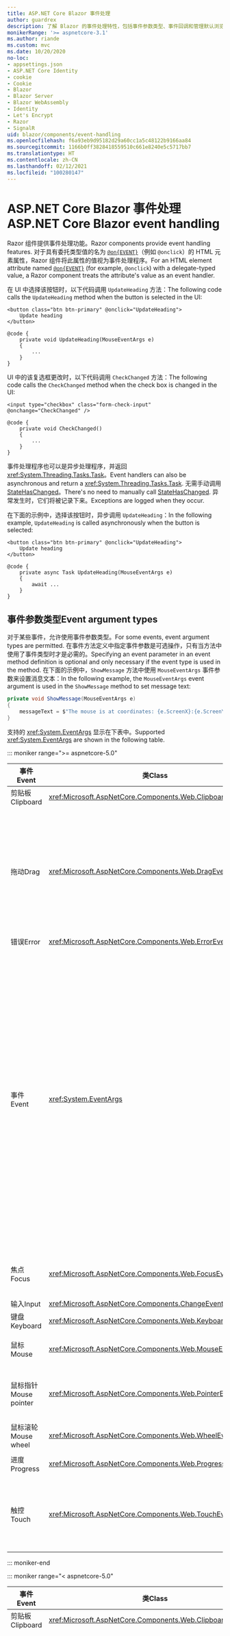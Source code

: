 ```yaml
---
title: ASP.NET Core Blazor 事件处理
author: guardrex
description: 了解 Blazor 的事件处理特性，包括事件参数类型、事件回调和管理默认浏览器事件。
monikerRange: '>= aspnetcore-3.1'
ms.author: riande
ms.custom: mvc
ms.date: 10/20/2020
no-loc:
- appsettings.json
- ASP.NET Core Identity
- cookie
- Cookie
- Blazor
- Blazor Server
- Blazor WebAssembly
- Identity
- Let's Encrypt
- Razor
- SignalR
uid: blazor/components/event-handling
ms.openlocfilehash: f6a93eb9d95182d29a60cc1a5c48122b9166aa84
ms.sourcegitcommit: 1166b0ff3828418559510c661e8240e5c5717bb7
ms.translationtype: HT
ms.contentlocale: zh-CN
ms.lasthandoff: 02/12/2021
ms.locfileid: "100280147"
---
```

# <a name="aspnet-core-blazor-event-handling"></a><span data-ttu-id="37ada-103">ASP.NET Core Blazor 事件处理</span><span class="sxs-lookup"><span data-stu-id="37ada-103">ASP.NET Core Blazor event handling</span></span>

<span data-ttu-id="37ada-104">Razor 组件提供事件处理功能。</span><span class="sxs-lookup"><span data-stu-id="37ada-104">Razor components provide event handling features.</span></span> <span data-ttu-id="37ada-105">对于具有委托类型值的名为 [`@on{EVENT}`](xref:mvc/views/razor#onevent)（例如 `@onclick`）的 HTML 元素属性，Razor 组件将此属性的值视为事件处理程序。</span><span class="sxs-lookup"><span data-stu-id="37ada-105">For an HTML element attribute named [`@on{EVENT}`](xref:mvc/views/razor#onevent) (for example, `@onclick`) with a delegate-typed value, a Razor component treats the attribute's value as an event handler.</span></span>

<span data-ttu-id="37ada-106">在 UI 中选择该按钮时，以下代码调用 `UpdateHeading` 方法：</span><span class="sxs-lookup"><span data-stu-id="37ada-106">The following code calls the `UpdateHeading` method when the button is selected in the UI:</span></span>

```razor
<button class="btn btn-primary" @onclick="UpdateHeading">
    Update heading
</button>

@code {
    private void UpdateHeading(MouseEventArgs e)
    {
        ...
    }
}
```

<span data-ttu-id="37ada-107">UI 中的该复选框更改时，以下代码调用 `CheckChanged` 方法：</span><span class="sxs-lookup"><span data-stu-id="37ada-107">The following code calls the `CheckChanged` method when the check box is changed in the UI:</span></span>

```razor
<input type="checkbox" class="form-check-input" @onchange="CheckChanged" />

@code {
    private void CheckChanged()
    {
        ...
    }
}
```

<span data-ttu-id="37ada-108">事件处理程序也可以是异步处理程序，并返回 <xref:System.Threading.Tasks.Task>。</span><span class="sxs-lookup"><span data-stu-id="37ada-108">Event handlers can also be asynchronous and return a <xref:System.Threading.Tasks.Task>.</span></span> <span data-ttu-id="37ada-109">无需手动调用 [StateHasChanged](xref:blazor/components/lifecycle#state-changes)。</span><span class="sxs-lookup"><span data-stu-id="37ada-109">There's no need to manually call [StateHasChanged](xref:blazor/components/lifecycle#state-changes).</span></span> <span data-ttu-id="37ada-110">异常发生时，它们将被记录下来。</span><span class="sxs-lookup"><span data-stu-id="37ada-110">Exceptions are logged when they occur.</span></span>

<span data-ttu-id="37ada-111">在下面的示例中，选择该按钮时，异步调用 `UpdateHeading`：</span><span class="sxs-lookup"><span data-stu-id="37ada-111">In the following example, `UpdateHeading` is called asynchronously when the button is selected:</span></span>

```razor
<button class="btn btn-primary" @onclick="UpdateHeading">
    Update heading
</button>

@code {
    private async Task UpdateHeading(MouseEventArgs e)
    {
        await ...
    }
}
```

## <a name="event-argument-types"></a><span data-ttu-id="37ada-112">事件参数类型</span><span class="sxs-lookup"><span data-stu-id="37ada-112">Event argument types</span></span>

<span data-ttu-id="37ada-113">对于某些事件，允许使用事件参数类型。</span><span class="sxs-lookup"><span data-stu-id="37ada-113">For some events, event argument types are permitted.</span></span> <span data-ttu-id="37ada-114">在事件方法定义中指定事件参数是可选操作，只有当方法中使用了事件类型时才是必需的。</span><span class="sxs-lookup"><span data-stu-id="37ada-114">Specifying an event parameter in an event method definition is optional and only necessary if the event type is used in the method.</span></span> <span data-ttu-id="37ada-115">在下面的示例中，`ShowMessage` 方法中使用 `MouseEventArgs` 事件参数来设置消息文本：</span><span class="sxs-lookup"><span data-stu-id="37ada-115">In the following example, the `MouseEventArgs` event argument is used in the `ShowMessage` method to set message text:</span></span>

```csharp
private void ShowMessage(MouseEventArgs e)
{
    messageText = $"The mouse is at coordinates: {e.ScreenX}:{e.ScreenY}";
}
```

<span data-ttu-id="37ada-116">支持的 <xref:System.EventArgs> 显示在下表中。</span><span class="sxs-lookup"><span data-stu-id="37ada-116">Supported <xref:System.EventArgs> are shown in the following table.</span></span>

::: moniker range=">= aspnetcore-5.0"

| <span data-ttu-id="37ada-117">事件</span><span class="sxs-lookup"><span data-stu-id="37ada-117">Event</span></span>            | <span data-ttu-id="37ada-118">类</span><span class="sxs-lookup"><span data-stu-id="37ada-118">Class</span></span>  | <span data-ttu-id="37ada-119">DOM 事件和说明</span><span class="sxs-lookup"><span data-stu-id="37ada-119">DOM events and notes</span></span> |
| ---------------- | ------ | -------------------- |
| <span data-ttu-id="37ada-120">剪贴板</span><span class="sxs-lookup"><span data-stu-id="37ada-120">Clipboard</span></span>        | <xref:Microsoft.AspNetCore.Components.Web.ClipboardEventArgs> | <span data-ttu-id="37ada-121">`oncut`, `oncopy`, `onpaste`</span><span class="sxs-lookup"><span data-stu-id="37ada-121">`oncut`, `oncopy`, `onpaste`</span></span> |
| <span data-ttu-id="37ada-122">拖动</span><span class="sxs-lookup"><span data-stu-id="37ada-122">Drag</span></span>             | <xref:Microsoft.AspNetCore.Components.Web.DragEventArgs> | <span data-ttu-id="37ada-123">`ondrag`, `ondragstart`, `ondragenter`, `ondragleave`, `ondragover`, `ondrop`, `ondragend`</span><span class="sxs-lookup"><span data-stu-id="37ada-123">`ondrag`, `ondragstart`, `ondragenter`, `ondragleave`, `ondragover`, `ondrop`, `ondragend`</span></span><br><br><span data-ttu-id="37ada-124"><xref:Microsoft.AspNetCore.Components.Web.DataTransfer> 和 <xref:Microsoft.AspNetCore.Components.Web.DataTransferItem> 保留拖动的项数据。</span><span class="sxs-lookup"><span data-stu-id="37ada-124"><xref:Microsoft.AspNetCore.Components.Web.DataTransfer> and <xref:Microsoft.AspNetCore.Components.Web.DataTransferItem> hold dragged item data.</span></span><br><br><span data-ttu-id="37ada-125">使用 [JS 互操作](xref:blazor/call-javascript-from-dotnet)与 [HTML 拖放 API](https://developer.mozilla.org/docs/Web/API/HTML_Drag_and_Drop_API)在 Blazor 应用中实现拖放。</span><span class="sxs-lookup"><span data-stu-id="37ada-125">Implement drag and drop in Blazor apps using [JS interop](xref:blazor/call-javascript-from-dotnet) with [HTML Drag and Drop API](https://developer.mozilla.org/docs/Web/API/HTML_Drag_and_Drop_API).</span></span> |
| <span data-ttu-id="37ada-126">错误</span><span class="sxs-lookup"><span data-stu-id="37ada-126">Error</span></span>            | <xref:Microsoft.AspNetCore.Components.Web.ErrorEventArgs> | `onerror` |
| <span data-ttu-id="37ada-127">事件</span><span class="sxs-lookup"><span data-stu-id="37ada-127">Event</span></span>            | <xref:System.EventArgs> | <span data-ttu-id="37ada-128">*常规*</span><span class="sxs-lookup"><span data-stu-id="37ada-128">*General*</span></span><br><span data-ttu-id="37ada-129">`onactivate`, `onbeforeactivate`, `onbeforedeactivate`, `ondeactivate`, `onfullscreenchange`, `onfullscreenerror`, `onloadeddata`, `onloadedmetadata`, `onpointerlockchange`, `onpointerlockerror`, `onreadystatechange`, `onscroll`</span><span class="sxs-lookup"><span data-stu-id="37ada-129">`onactivate`, `onbeforeactivate`, `onbeforedeactivate`, `ondeactivate`, `onfullscreenchange`, `onfullscreenerror`, `onloadeddata`, `onloadedmetadata`, `onpointerlockchange`, `onpointerlockerror`, `onreadystatechange`, `onscroll`</span></span><br><br><span data-ttu-id="37ada-130">*剪贴板*</span><span class="sxs-lookup"><span data-stu-id="37ada-130">*Clipboard*</span></span><br><span data-ttu-id="37ada-131">`onbeforecut`, `onbeforecopy`, `onbeforepaste`</span><span class="sxs-lookup"><span data-stu-id="37ada-131">`onbeforecut`, `onbeforecopy`, `onbeforepaste`</span></span><br><br><span data-ttu-id="37ada-132">*输入*</span><span class="sxs-lookup"><span data-stu-id="37ada-132">*Input*</span></span><br><span data-ttu-id="37ada-133">`oninvalid`, `onreset`, `onselect`, `onselectionchange`, `onselectstart`, `onsubmit`</span><span class="sxs-lookup"><span data-stu-id="37ada-133">`oninvalid`, `onreset`, `onselect`, `onselectionchange`, `onselectstart`, `onsubmit`</span></span><br><br><span data-ttu-id="37ada-134">*介质*</span><span class="sxs-lookup"><span data-stu-id="37ada-134">*Media*</span></span><br><span data-ttu-id="37ada-135">`oncanplay`, `oncanplaythrough`, `oncuechange`, `ondurationchange`, `onemptied`, `onended`, `onpause`, `onplay`, `onplaying`, `onratechange`, `onseeked`, `onseeking`, `onstalled`, `onstop`, `onsuspend`, `ontimeupdate`, `ontoggle`, `onvolumechange`, `onwaiting`</span><span class="sxs-lookup"><span data-stu-id="37ada-135">`oncanplay`, `oncanplaythrough`, `oncuechange`, `ondurationchange`, `onemptied`, `onended`, `onpause`, `onplay`, `onplaying`, `onratechange`, `onseeked`, `onseeking`, `onstalled`, `onstop`, `onsuspend`, `ontimeupdate`, `ontoggle`, `onvolumechange`, `onwaiting`</span></span><br><br><span data-ttu-id="37ada-136"><xref:Microsoft.AspNetCore.Components.Web.EventHandlers> 保留属性，以配置事件名称和事件参数类型之间的映射。</span><span class="sxs-lookup"><span data-stu-id="37ada-136"><xref:Microsoft.AspNetCore.Components.Web.EventHandlers> holds attributes to configure the mappings between event names and event argument types.</span></span> |
| <span data-ttu-id="37ada-137">焦点</span><span class="sxs-lookup"><span data-stu-id="37ada-137">Focus</span></span>            | <xref:Microsoft.AspNetCore.Components.Web.FocusEventArgs> | <span data-ttu-id="37ada-138">`onfocus`, `onblur`, `onfocusin`, `onfocusout`</span><span class="sxs-lookup"><span data-stu-id="37ada-138">`onfocus`, `onblur`, `onfocusin`, `onfocusout`</span></span><br><br><span data-ttu-id="37ada-139">不包含对 `relatedTarget` 的支持。</span><span class="sxs-lookup"><span data-stu-id="37ada-139">Doesn't include support for `relatedTarget`.</span></span> |
| <span data-ttu-id="37ada-140">输入</span><span class="sxs-lookup"><span data-stu-id="37ada-140">Input</span></span>            | <xref:Microsoft.AspNetCore.Components.ChangeEventArgs> | <span data-ttu-id="37ada-141">`onchange`, `oninput`</span><span class="sxs-lookup"><span data-stu-id="37ada-141">`onchange`, `oninput`</span></span> |
| <span data-ttu-id="37ada-142">键盘</span><span class="sxs-lookup"><span data-stu-id="37ada-142">Keyboard</span></span>         | <xref:Microsoft.AspNetCore.Components.Web.KeyboardEventArgs> | <span data-ttu-id="37ada-143">`onkeydown`, `onkeypress`, `onkeyup`</span><span class="sxs-lookup"><span data-stu-id="37ada-143">`onkeydown`, `onkeypress`, `onkeyup`</span></span> |
| <span data-ttu-id="37ada-144">鼠标</span><span class="sxs-lookup"><span data-stu-id="37ada-144">Mouse</span></span>            | <xref:Microsoft.AspNetCore.Components.Web.MouseEventArgs> | <span data-ttu-id="37ada-145">`onclick`, `oncontextmenu`, `ondblclick`, `onmousedown`, `onmouseup`, `onmouseover`, `onmousemove`, `onmouseout`</span><span class="sxs-lookup"><span data-stu-id="37ada-145">`onclick`, `oncontextmenu`, `ondblclick`, `onmousedown`, `onmouseup`, `onmouseover`, `onmousemove`, `onmouseout`</span></span> |
| <span data-ttu-id="37ada-146">鼠标指针</span><span class="sxs-lookup"><span data-stu-id="37ada-146">Mouse pointer</span></span>    | <xref:Microsoft.AspNetCore.Components.Web.PointerEventArgs> | <span data-ttu-id="37ada-147">`onpointerdown`, `onpointerup`, `onpointercancel`, `onpointermove`, `onpointerover`, `onpointerout`, `onpointerenter`, `onpointerleave`, `ongotpointercapture`, `onlostpointercapture`</span><span class="sxs-lookup"><span data-stu-id="37ada-147">`onpointerdown`, `onpointerup`, `onpointercancel`, `onpointermove`, `onpointerover`, `onpointerout`, `onpointerenter`, `onpointerleave`, `ongotpointercapture`, `onlostpointercapture`</span></span> |
| <span data-ttu-id="37ada-148">鼠标滚轮</span><span class="sxs-lookup"><span data-stu-id="37ada-148">Mouse wheel</span></span>      | <xref:Microsoft.AspNetCore.Components.Web.WheelEventArgs> | <span data-ttu-id="37ada-149">`onwheel`, `onmousewheel`</span><span class="sxs-lookup"><span data-stu-id="37ada-149">`onwheel`, `onmousewheel`</span></span> |
| <span data-ttu-id="37ada-150">进度</span><span class="sxs-lookup"><span data-stu-id="37ada-150">Progress</span></span>         | <xref:Microsoft.AspNetCore.Components.Web.ProgressEventArgs> | <span data-ttu-id="37ada-151">`onabort`, `onload`, `onloadend`, `onloadstart`, `onprogress`, `ontimeout`</span><span class="sxs-lookup"><span data-stu-id="37ada-151">`onabort`, `onload`, `onloadend`, `onloadstart`, `onprogress`, `ontimeout`</span></span> |
| <span data-ttu-id="37ada-152">触控</span><span class="sxs-lookup"><span data-stu-id="37ada-152">Touch</span></span>            | <xref:Microsoft.AspNetCore.Components.Web.TouchEventArgs> | <span data-ttu-id="37ada-153">`ontouchstart`, `ontouchend`, `ontouchmove`, `ontouchenter`, `ontouchleave`, `ontouchcancel`</span><span class="sxs-lookup"><span data-stu-id="37ada-153">`ontouchstart`, `ontouchend`, `ontouchmove`, `ontouchenter`, `ontouchleave`, `ontouchcancel`</span></span><br><br><span data-ttu-id="37ada-154"><xref:Microsoft.AspNetCore.Components.Web.TouchPoint> 表示触控敏感型设备上的单个接触点。</span><span class="sxs-lookup"><span data-stu-id="37ada-154"><xref:Microsoft.AspNetCore.Components.Web.TouchPoint> represents a single contact point on a touch-sensitive device.</span></span> |

::: moniker-end

::: moniker range="< aspnetcore-5.0"

| <span data-ttu-id="37ada-155">事件</span><span class="sxs-lookup"><span data-stu-id="37ada-155">Event</span></span>            | <span data-ttu-id="37ada-156">类</span><span class="sxs-lookup"><span data-stu-id="37ada-156">Class</span></span> | <span data-ttu-id="37ada-157">DOM 事件和说明</span><span class="sxs-lookup"><span data-stu-id="37ada-157">DOM events and notes</span></span> |
| ---------------- | ----- | -------------------- |
| <span data-ttu-id="37ada-158">剪贴板</span><span class="sxs-lookup"><span data-stu-id="37ada-158">Clipboard</span></span>        | <xref:Microsoft.AspNetCore.Components.Web.ClipboardEventArgs> | <span data-ttu-id="37ada-159">`oncut`, `oncopy`, `onpaste`</span><span class="sxs-lookup"><span data-stu-id="37ada-159">`oncut`, `oncopy`, `onpaste`</span></span> |
| <span data-ttu-id="37ada-160">拖动</span><span class="sxs-lookup"><span data-stu-id="37ada-160">Drag</span></span>             | <xref:Microsoft.AspNetCore.Components.Web.DragEventArgs> | <span data-ttu-id="37ada-161">`ondrag`, `ondragstart`, `ondragenter`, `ondragleave`, `ondragover`, `ondrop`, `ondragend`</span><span class="sxs-lookup"><span data-stu-id="37ada-161">`ondrag`, `ondragstart`, `ondragenter`, `ondragleave`, `ondragover`, `ondrop`, `ondragend`</span></span><br><br><span data-ttu-id="37ada-162"><xref:Microsoft.AspNetCore.Components.Web.DataTransfer> 和 <xref:Microsoft.AspNetCore.Components.Web.DataTransferItem> 保留拖动的项数据。</span><span class="sxs-lookup"><span data-stu-id="37ada-162"><xref:Microsoft.AspNetCore.Components.Web.DataTransfer> and <xref:Microsoft.AspNetCore.Components.Web.DataTransferItem> hold dragged item data.</span></span><br><br><span data-ttu-id="37ada-163">使用 [JS 互操作](xref:blazor/call-javascript-from-dotnet)与 [HTML 拖放 API](https://developer.mozilla.org/docs/Web/API/HTML_Drag_and_Drop_API)在 Blazor 应用中实现拖放。</span><span class="sxs-lookup"><span data-stu-id="37ada-163">Implement drag and drop in Blazor apps using [JS interop](xref:blazor/call-javascript-from-dotnet) with [HTML Drag and Drop API](https://developer.mozilla.org/docs/Web/API/HTML_Drag_and_Drop_API).</span></span> |
| <span data-ttu-id="37ada-164">错误</span><span class="sxs-lookup"><span data-stu-id="37ada-164">Error</span></span>            | <xref:Microsoft.AspNetCore.Components.Web.ErrorEventArgs> | `onerror` |
| <span data-ttu-id="37ada-165">事件</span><span class="sxs-lookup"><span data-stu-id="37ada-165">Event</span></span>            | <xref:System.EventArgs> | <span data-ttu-id="37ada-166">*常规*</span><span class="sxs-lookup"><span data-stu-id="37ada-166">*General*</span></span><br><span data-ttu-id="37ada-167">`onactivate`, `onbeforeactivate`, `onbeforedeactivate`, `ondeactivate`, `onfullscreenchange`, `onfullscreenerror`, `onloadeddata`, `onloadedmetadata`, `onpointerlockchange`, `onpointerlockerror`, `onreadystatechange`, `onscroll`</span><span class="sxs-lookup"><span data-stu-id="37ada-167">`onactivate`, `onbeforeactivate`, `onbeforedeactivate`, `ondeactivate`, `onfullscreenchange`, `onfullscreenerror`, `onloadeddata`, `onloadedmetadata`, `onpointerlockchange`, `onpointerlockerror`, `onreadystatechange`, `onscroll`</span></span><br><br><span data-ttu-id="37ada-168">*剪贴板*</span><span class="sxs-lookup"><span data-stu-id="37ada-168">*Clipboard*</span></span><br><span data-ttu-id="37ada-169">`onbeforecut`, `onbeforecopy`, `onbeforepaste`</span><span class="sxs-lookup"><span data-stu-id="37ada-169">`onbeforecut`, `onbeforecopy`, `onbeforepaste`</span></span><br><br><span data-ttu-id="37ada-170">*输入*</span><span class="sxs-lookup"><span data-stu-id="37ada-170">*Input*</span></span><br><span data-ttu-id="37ada-171">`oninvalid`, `onreset`, `onselect`, `onselectionchange`, `onselectstart`, `onsubmit`</span><span class="sxs-lookup"><span data-stu-id="37ada-171">`oninvalid`, `onreset`, `onselect`, `onselectionchange`, `onselectstart`, `onsubmit`</span></span><br><br><span data-ttu-id="37ada-172">*介质*</span><span class="sxs-lookup"><span data-stu-id="37ada-172">*Media*</span></span><br><span data-ttu-id="37ada-173">`oncanplay`, `oncanplaythrough`, `oncuechange`, `ondurationchange`, `onemptied`, `onended`, `onpause`, `onplay`, `onplaying`, `onratechange`, `onseeked`, `onseeking`, `onstalled`, `onstop`, `onsuspend`, `ontimeupdate`, `onvolumechange`, `onwaiting`</span><span class="sxs-lookup"><span data-stu-id="37ada-173">`oncanplay`, `oncanplaythrough`, `oncuechange`, `ondurationchange`, `onemptied`, `onended`, `onpause`, `onplay`, `onplaying`, `onratechange`, `onseeked`, `onseeking`, `onstalled`, `onstop`, `onsuspend`, `ontimeupdate`, `onvolumechange`, `onwaiting`</span></span><br><br><span data-ttu-id="37ada-174"><xref:Microsoft.AspNetCore.Components.Web.EventHandlers> 保留属性，以配置事件名称和事件参数类型之间的映射。</span><span class="sxs-lookup"><span data-stu-id="37ada-174"><xref:Microsoft.AspNetCore.Components.Web.EventHandlers> holds attributes to configure the mappings between event names and event argument types.</span></span> |
| <span data-ttu-id="37ada-175">焦点</span><span class="sxs-lookup"><span data-stu-id="37ada-175">Focus</span></span>            | <xref:Microsoft.AspNetCore.Components.Web.FocusEventArgs> | <span data-ttu-id="37ada-176">`onfocus`, `onblur`, `onfocusin`, `onfocusout`</span><span class="sxs-lookup"><span data-stu-id="37ada-176">`onfocus`, `onblur`, `onfocusin`, `onfocusout`</span></span><br><br><span data-ttu-id="37ada-177">不包含对 `relatedTarget` 的支持。</span><span class="sxs-lookup"><span data-stu-id="37ada-177">Doesn't include support for `relatedTarget`.</span></span> |
| <span data-ttu-id="37ada-178">输入</span><span class="sxs-lookup"><span data-stu-id="37ada-178">Input</span></span>            | <xref:Microsoft.AspNetCore.Components.ChangeEventArgs> | <span data-ttu-id="37ada-179">`onchange`, `oninput`</span><span class="sxs-lookup"><span data-stu-id="37ada-179">`onchange`, `oninput`</span></span> |
| <span data-ttu-id="37ada-180">键盘</span><span class="sxs-lookup"><span data-stu-id="37ada-180">Keyboard</span></span>         | <xref:Microsoft.AspNetCore.Components.Web.KeyboardEventArgs> | <span data-ttu-id="37ada-181">`onkeydown`, `onkeypress`, `onkeyup`</span><span class="sxs-lookup"><span data-stu-id="37ada-181">`onkeydown`, `onkeypress`, `onkeyup`</span></span> |
| <span data-ttu-id="37ada-182">鼠标</span><span class="sxs-lookup"><span data-stu-id="37ada-182">Mouse</span></span>            | <xref:Microsoft.AspNetCore.Components.Web.MouseEventArgs> | <span data-ttu-id="37ada-183">`onclick`, `oncontextmenu`, `ondblclick`, `onmousedown`, `onmouseup`, `onmouseover`, `onmousemove`, `onmouseout`</span><span class="sxs-lookup"><span data-stu-id="37ada-183">`onclick`, `oncontextmenu`, `ondblclick`, `onmousedown`, `onmouseup`, `onmouseover`, `onmousemove`, `onmouseout`</span></span> |
| <span data-ttu-id="37ada-184">鼠标指针</span><span class="sxs-lookup"><span data-stu-id="37ada-184">Mouse pointer</span></span>    | <xref:Microsoft.AspNetCore.Components.Web.PointerEventArgs> | <span data-ttu-id="37ada-185">`onpointerdown`, `onpointerup`, `onpointercancel`, `onpointermove`, `onpointerover`, `onpointerout`, `onpointerenter`, `onpointerleave`, `ongotpointercapture`, `onlostpointercapture`</span><span class="sxs-lookup"><span data-stu-id="37ada-185">`onpointerdown`, `onpointerup`, `onpointercancel`, `onpointermove`, `onpointerover`, `onpointerout`, `onpointerenter`, `onpointerleave`, `ongotpointercapture`, `onlostpointercapture`</span></span> |
| <span data-ttu-id="37ada-186">鼠标滚轮</span><span class="sxs-lookup"><span data-stu-id="37ada-186">Mouse wheel</span></span>      | <xref:Microsoft.AspNetCore.Components.Web.WheelEventArgs> | <span data-ttu-id="37ada-187">`onwheel`, `onmousewheel`</span><span class="sxs-lookup"><span data-stu-id="37ada-187">`onwheel`, `onmousewheel`</span></span> |
| <span data-ttu-id="37ada-188">进度</span><span class="sxs-lookup"><span data-stu-id="37ada-188">Progress</span></span>         | <xref:Microsoft.AspNetCore.Components.Web.ProgressEventArgs> | <span data-ttu-id="37ada-189">`onabort`, `onload`, `onloadend`, `onloadstart`, `onprogress`, `ontimeout`</span><span class="sxs-lookup"><span data-stu-id="37ada-189">`onabort`, `onload`, `onloadend`, `onloadstart`, `onprogress`, `ontimeout`</span></span> |
| <span data-ttu-id="37ada-190">触控</span><span class="sxs-lookup"><span data-stu-id="37ada-190">Touch</span></span>            | <xref:Microsoft.AspNetCore.Components.Web.TouchEventArgs> | <span data-ttu-id="37ada-191">`ontouchstart`, `ontouchend`, `ontouchmove`, `ontouchenter`, `ontouchleave`, `ontouchcancel`</span><span class="sxs-lookup"><span data-stu-id="37ada-191">`ontouchstart`, `ontouchend`, `ontouchmove`, `ontouchenter`, `ontouchleave`, `ontouchcancel`</span></span><br><br><span data-ttu-id="37ada-192"><xref:Microsoft.AspNetCore.Components.Web.TouchPoint> 表示触控敏感型设备上的单个接触点。</span><span class="sxs-lookup"><span data-stu-id="37ada-192"><xref:Microsoft.AspNetCore.Components.Web.TouchPoint> represents a single contact point on a touch-sensitive device.</span></span> |

::: moniker-end

<span data-ttu-id="37ada-193">有关更多信息，请参见以下资源：</span><span class="sxs-lookup"><span data-stu-id="37ada-193">For more information, see the following resources:</span></span>

* <span data-ttu-id="37ada-194">[ASP.NET Core 引用源（dotnet/aspnetcore `master` 分支）中的 `EventArgs` 类](https://github.com/dotnet/aspnetcore/tree/master/src/Components/Web/src/Web)。</span><span class="sxs-lookup"><span data-stu-id="37ada-194">[`EventArgs` classes in the ASP.NET Core reference source (dotnet/aspnetcore `master` branch)](https://github.com/dotnet/aspnetcore/tree/master/src/Components/Web/src/Web).</span></span> <span data-ttu-id="37ada-195">`master` 分支表示正在针对下一个 ASP.NET Core 版本开发的 API。</span><span class="sxs-lookup"><span data-stu-id="37ada-195">The `master` branch represents API under development for the *next* ASP.NET Core release.</span></span> <span data-ttu-id="37ada-196">对于当前版本，请选择适当的 GitHub 存储库分支（例如，`release/3.1`）。</span><span class="sxs-lookup"><span data-stu-id="37ada-196">For the current release, select the appropriate GitHub repository branch (for example, `release/3.1`).</span></span>
* <span data-ttu-id="37ada-197">[MDN Web 文档：GlobalEventHandlers](https://developer.mozilla.org/docs/Web/API/GlobalEventHandlers)：包含关于哪些 HTML 元素支持每个 DOM 事件的信息。</span><span class="sxs-lookup"><span data-stu-id="37ada-197">[MDN web docs: GlobalEventHandlers](https://developer.mozilla.org/docs/Web/API/GlobalEventHandlers): Includes information on which HTML elements support each DOM event.</span></span>

## <a name="lambda-expressions"></a><span data-ttu-id="37ada-198">Lambda 表达式</span><span class="sxs-lookup"><span data-stu-id="37ada-198">Lambda expressions</span></span>

<span data-ttu-id="37ada-199">还可以使用 [Lambda 表达式](/dotnet/csharp/programming-guide/statements-expressions-operators/lambda-expressions)：</span><span class="sxs-lookup"><span data-stu-id="37ada-199">[Lambda expressions](/dotnet/csharp/programming-guide/statements-expressions-operators/lambda-expressions) can also be used:</span></span>

```razor
<button @onclick="@(e => Console.WriteLine("Hello, world!"))">Say hello</button>
```

<span data-ttu-id="37ada-200">关闭附加值通常很方便，例如在循环访问一组元素时。</span><span class="sxs-lookup"><span data-stu-id="37ada-200">It's often convenient to close over additional values, such as when iterating over a set of elements.</span></span> <span data-ttu-id="37ada-201">下面的示例创建了三个按钮。在 UI 中选中这些按钮时，每个按钮都调用 `UpdateHeading`传递事件参数 (<xref:Microsoft.AspNetCore.Components.Web.MouseEventArgs>) 和其按钮编号 (`buttonNumber`)：</span><span class="sxs-lookup"><span data-stu-id="37ada-201">The following example creates three buttons, each of which calls `UpdateHeading` passing an event argument (<xref:Microsoft.AspNetCore.Components.Web.MouseEventArgs>) and its button number (`buttonNumber`) when selected in the UI:</span></span>

```razor
<h2>@message</h2>

@for (var i = 1; i < 4; i++)
{
    var buttonNumber = i;

    <button class="btn btn-primary"
            @onclick="@(e => UpdateHeading(e, buttonNumber))">
        Button #@i
    </button>
}

@code {
    private string message = "Select a button to learn its position.";

    private void UpdateHeading(MouseEventArgs e, int buttonNumber)
    {
        message = $"You selected Button #{buttonNumber} at " +
            $"mouse position: {e.ClientX} X {e.ClientY}.";
    }
}
```

> [!NOTE]
> <span data-ttu-id="37ada-202">不要直接在 Lambda 表达式中使用循环变量，如前面的 `for` 循环示例中的 `i`。</span><span class="sxs-lookup"><span data-stu-id="37ada-202">Do **not** use a loop variable directly in a lambda expression, such as `i` in the preceding `for` loop example.</span></span> <span data-ttu-id="37ada-203">否则，所有 Lambda 表达式将使用相同的变量，这将导致在所有 Lambda 中使用相同的值。</span><span class="sxs-lookup"><span data-stu-id="37ada-203">Otherwise, the same variable is used by all lambda expressions, which results in use of the same value in all lambdas.</span></span> <span data-ttu-id="37ada-204">始终在局部变量中捕获该变量的值，然后使用该值。</span><span class="sxs-lookup"><span data-stu-id="37ada-204">Always capture the variable's value in a local variable and then use it.</span></span> <span data-ttu-id="37ada-205">在前面的示例中，循环变量 `i` 分配给 `buttonNumber`。</span><span class="sxs-lookup"><span data-stu-id="37ada-205">In the preceding example, the loop variable `i` is assigned to `buttonNumber`.</span></span>

## <a name="eventcallback"></a><span data-ttu-id="37ada-206">EventCallback</span><span class="sxs-lookup"><span data-stu-id="37ada-206">EventCallback</span></span>

<span data-ttu-id="37ada-207">嵌套组件的一个常见场景：希望在子组件事件发生时运行父组件的方法。</span><span class="sxs-lookup"><span data-stu-id="37ada-207">A common scenario with nested components is the desire to run a parent component's method when a child component event occurs.</span></span> <span data-ttu-id="37ada-208">子组件中发生的 `onclick` 事件是一个常见用例。</span><span class="sxs-lookup"><span data-stu-id="37ada-208">An `onclick` event occurring in the child component is a common use case.</span></span> <span data-ttu-id="37ada-209">若要跨组件公开事件，请使用 <xref:Microsoft.AspNetCore.Components.EventCallback>。</span><span class="sxs-lookup"><span data-stu-id="37ada-209">To expose events across components, use an <xref:Microsoft.AspNetCore.Components.EventCallback>.</span></span> <span data-ttu-id="37ada-210">父组件可向子组件的 <xref:Microsoft.AspNetCore.Components.EventCallback> 分配回调方法。</span><span class="sxs-lookup"><span data-stu-id="37ada-210">A parent component can assign a callback method to a child component's <xref:Microsoft.AspNetCore.Components.EventCallback>.</span></span>

<span data-ttu-id="37ada-211">示例应用 (`Components/ChildComponent.razor`) 中的 `ChildComponent` 演示如何设置按钮的 `onclick` 处理程序以从示例的 `ParentComponent` 接收 <xref:Microsoft.AspNetCore.Components.EventCallback> 委托。</span><span class="sxs-lookup"><span data-stu-id="37ada-211">The `ChildComponent` in the sample app (`Components/ChildComponent.razor`) demonstrates how a button's `onclick` handler is set up to receive an <xref:Microsoft.AspNetCore.Components.EventCallback> delegate from the sample's `ParentComponent`.</span></span> <span data-ttu-id="37ada-212"><xref:Microsoft.AspNetCore.Components.EventCallback> 是用 `MouseEventArgs` 键入的，这适用于来自外围设备的 `onclick` 事件：</span><span class="sxs-lookup"><span data-stu-id="37ada-212">The <xref:Microsoft.AspNetCore.Components.EventCallback> is typed with `MouseEventArgs`, which is appropriate for an `onclick` event from a peripheral device:</span></span>

[!code-razor[](../common/samples/5.x/BlazorWebAssemblySample/Components/ChildComponent.razor?highlight=5-7,17-18)]

<span data-ttu-id="37ada-213">`ParentComponent` 将子级的 <xref:Microsoft.AspNetCore.Components.EventCallback%601> (`OnClickCallback`) 设置为其 `ShowMessage` 方法。</span><span class="sxs-lookup"><span data-stu-id="37ada-213">The `ParentComponent` sets the child's <xref:Microsoft.AspNetCore.Components.EventCallback%601> (`OnClickCallback`) to its `ShowMessage` method.</span></span>

<span data-ttu-id="37ada-214">`Pages/ParentComponent.razor`:</span><span class="sxs-lookup"><span data-stu-id="37ada-214">`Pages/ParentComponent.razor`:</span></span>

```razor
@page "/ParentComponent"

<h1>Parent-child example</h1>

<ChildComponent Title="Panel Title from Parent"
                OnClickCallback="@ShowMessage">
    Content of the child component is supplied
    by the parent component.
</ChildComponent>

<p><b>@messageText</b></p>

@code {
    private string messageText;

    private void ShowMessage(MouseEventArgs e)
    {
        messageText = $"Blaze a new trail with Blazor! ({e.ScreenX}, {e.ScreenY})";
    }
}
```

<span data-ttu-id="37ada-215">在 `ChildComponent` 中选择该按钮时：</span><span class="sxs-lookup"><span data-stu-id="37ada-215">When the button is selected in the `ChildComponent`:</span></span>

* <span data-ttu-id="37ada-216">调用 `ParentComponent` 的 `ShowMessage` 方法。</span><span class="sxs-lookup"><span data-stu-id="37ada-216">The `ParentComponent`'s `ShowMessage` method is called.</span></span> <span data-ttu-id="37ada-217">`messageText` 更新并显示在 `ParentComponent` 中。</span><span class="sxs-lookup"><span data-stu-id="37ada-217">`messageText` is updated and displayed in the `ParentComponent`.</span></span>
* <span data-ttu-id="37ada-218">回调方法 (`ShowMessage`) 中不需要对 [`StateHasChanged`](xref:blazor/components/lifecycle#state-changes) 的调用。</span><span class="sxs-lookup"><span data-stu-id="37ada-218">A call to [`StateHasChanged`](xref:blazor/components/lifecycle#state-changes) isn't required in the callback's method (`ShowMessage`).</span></span> <span data-ttu-id="37ada-219">自动调用 <xref:Microsoft.AspNetCore.Components.ComponentBase.StateHasChanged%2A> 以重新呈现 `ParentComponent`，就像子事件触发组件重新呈现于在子级中执行的事件处理程序中一样。</span><span class="sxs-lookup"><span data-stu-id="37ada-219"><xref:Microsoft.AspNetCore.Components.ComponentBase.StateHasChanged%2A> is called automatically to rerender the `ParentComponent`, just as child events trigger component rerendering in event handlers that execute within the child.</span></span> <span data-ttu-id="37ada-220">有关详细信息，请参阅 <xref:blazor/components/rendering>。</span><span class="sxs-lookup"><span data-stu-id="37ada-220">For more information, see <xref:blazor/components/rendering>.</span></span>

<span data-ttu-id="37ada-221"><xref:Microsoft.AspNetCore.Components.EventCallback> 和 <xref:Microsoft.AspNetCore.Components.EventCallback%601> 允许异步委托。</span><span class="sxs-lookup"><span data-stu-id="37ada-221"><xref:Microsoft.AspNetCore.Components.EventCallback> and <xref:Microsoft.AspNetCore.Components.EventCallback%601> permit asynchronous delegates.</span></span> <span data-ttu-id="37ada-222"><xref:Microsoft.AspNetCore.Components.EventCallback> 是弱类型，允许将任何类型参数传入 `InvokeAsync(Object)`。</span><span class="sxs-lookup"><span data-stu-id="37ada-222"><xref:Microsoft.AspNetCore.Components.EventCallback> is weakly typed and allows passing any type argument in `InvokeAsync(Object)`.</span></span> <span data-ttu-id="37ada-223"><xref:Microsoft.AspNetCore.Components.EventCallback%601> 是强类型，需要将 `T` 参数传入可分配到 `TValue` 的 `InvokeAsync(T)` 中。</span><span class="sxs-lookup"><span data-stu-id="37ada-223"><xref:Microsoft.AspNetCore.Components.EventCallback%601> is strongly typed and requires passing a `T` argument in `InvokeAsync(T)` that's assignable to `TValue`.</span></span>

```razor
<ChildComponent 
    OnClickCallback="@(async () => { await Task.Yield(); messageText = "Blaze It!"; })" />
```

<span data-ttu-id="37ada-224">使用 <xref:Microsoft.AspNetCore.Components.EventCallback.InvokeAsync%2A> 调用 <xref:Microsoft.AspNetCore.Components.EventCallback> 或 <xref:Microsoft.AspNetCore.Components.EventCallback%601> 并等待 <xref:System.Threading.Tasks.Task>：</span><span class="sxs-lookup"><span data-stu-id="37ada-224">Invoke an <xref:Microsoft.AspNetCore.Components.EventCallback> or <xref:Microsoft.AspNetCore.Components.EventCallback%601> with <xref:Microsoft.AspNetCore.Components.EventCallback.InvokeAsync%2A> and await the <xref:System.Threading.Tasks.Task>:</span></span>

```csharp
await OnClickCallback.InvokeAsync(arg);
```

<span data-ttu-id="37ada-225">使用 <xref:Microsoft.AspNetCore.Components.EventCallback> 和 <xref:Microsoft.AspNetCore.Components.EventCallback%601> 处理事件和绑定组件参数。</span><span class="sxs-lookup"><span data-stu-id="37ada-225">Use <xref:Microsoft.AspNetCore.Components.EventCallback> and <xref:Microsoft.AspNetCore.Components.EventCallback%601> for event handling and binding component parameters.</span></span>

<span data-ttu-id="37ada-226">优先使用强类型 <xref:Microsoft.AspNetCore.Components.EventCallback%601> 而非 <xref:Microsoft.AspNetCore.Components.EventCallback>。</span><span class="sxs-lookup"><span data-stu-id="37ada-226">Prefer the strongly typed <xref:Microsoft.AspNetCore.Components.EventCallback%601> over <xref:Microsoft.AspNetCore.Components.EventCallback>.</span></span> <span data-ttu-id="37ada-227"><xref:Microsoft.AspNetCore.Components.EventCallback%601> 向用户提供更好的组件错误反馈。</span><span class="sxs-lookup"><span data-stu-id="37ada-227"><xref:Microsoft.AspNetCore.Components.EventCallback%601> provides better error feedback to users of the component.</span></span> <span data-ttu-id="37ada-228">与其他 UI 事件处理程序类似，指定事件参数是可选操作。</span><span class="sxs-lookup"><span data-stu-id="37ada-228">Similar to other UI event handlers, specifying the event parameter is optional.</span></span> <span data-ttu-id="37ada-229">当没有值传递给回调时，使用 <xref:Microsoft.AspNetCore.Components.EventCallback>。</span><span class="sxs-lookup"><span data-stu-id="37ada-229">Use <xref:Microsoft.AspNetCore.Components.EventCallback> when there's no value passed to the callback.</span></span>

## <a name="prevent-default-actions"></a><span data-ttu-id="37ada-230">阻止默认操作</span><span class="sxs-lookup"><span data-stu-id="37ada-230">Prevent default actions</span></span>

<span data-ttu-id="37ada-231">使用 [`@on{EVENT}:preventDefault`](xref:mvc/views/razor#oneventpreventdefault) 指令属性可阻止事件的默认操作。</span><span class="sxs-lookup"><span data-stu-id="37ada-231">Use the [`@on{EVENT}:preventDefault`](xref:mvc/views/razor#oneventpreventdefault) directive attribute to prevent the default action for an event.</span></span>

<span data-ttu-id="37ada-232">在输入设备上选择某个键并且元素焦点位于某个文本框上时，浏览器通常在该文本框中显示该键的字符。</span><span class="sxs-lookup"><span data-stu-id="37ada-232">When a key is selected on an input device and the element focus is on a text box, a browser normally displays the key's character in the text box.</span></span> <span data-ttu-id="37ada-233">在下面的示例中，通过指定 `@onkeypress:preventDefault` 指令属性来阻止默认行为。</span><span class="sxs-lookup"><span data-stu-id="37ada-233">In the following example, the default behavior is prevented by specifying the `@onkeypress:preventDefault` directive attribute.</span></span> <span data-ttu-id="37ada-234">计数器递增，且 + 键不会捕获到 `<input>` 元素的值中：</span><span class="sxs-lookup"><span data-stu-id="37ada-234">The counter increments, and the **+** key isn't captured into the `<input>` element's value:</span></span>

```razor
<input value="@count" @onkeypress="KeyHandler" @onkeypress:preventDefault />

@code {
    private int count = 0;

    private void KeyHandler(KeyboardEventArgs e)
    {
        if (e.Key == "+")
        {
            count++;
        }
    }
}
```

<span data-ttu-id="37ada-235">指定没有值的 `@on{EVENT}:preventDefault` 属性等同于 `@on{EVENT}:preventDefault="true"`。</span><span class="sxs-lookup"><span data-stu-id="37ada-235">Specifying the `@on{EVENT}:preventDefault` attribute without a value is equivalent to `@on{EVENT}:preventDefault="true"`.</span></span>

<span data-ttu-id="37ada-236">属性的值也可以是表达式。</span><span class="sxs-lookup"><span data-stu-id="37ada-236">The value of the attribute can also be an expression.</span></span> <span data-ttu-id="37ada-237">在下面的示例中，`shouldPreventDefault` 是设置为 `true` 或 `false` 的 `bool` 字段：</span><span class="sxs-lookup"><span data-stu-id="37ada-237">In the following example, `shouldPreventDefault` is a `bool` field set to either `true` or `false`:</span></span>

```razor
<input @onkeypress:preventDefault="shouldPreventDefault" />
```

## <a name="stop-event-propagation"></a><span data-ttu-id="37ada-238">停止事件传播</span><span class="sxs-lookup"><span data-stu-id="37ada-238">Stop event propagation</span></span>

<span data-ttu-id="37ada-239">使用 [`@on{EVENT}:stopPropagation`](xref:mvc/views/razor#oneventstoppropagation) 指令属性来停止事件传播。</span><span class="sxs-lookup"><span data-stu-id="37ada-239">Use the [`@on{EVENT}:stopPropagation`](xref:mvc/views/razor#oneventstoppropagation) directive attribute to stop event propagation.</span></span>

<span data-ttu-id="37ada-240">在下例中，选中复选框可阻止第二个子级 `<div>` 中的单击事件传播到父级 `<div>`：</span><span class="sxs-lookup"><span data-stu-id="37ada-240">In the following example, selecting the check box prevents click events from the second child `<div>` from propagating to the parent `<div>`:</span></span>

```razor
<label>
    <input @bind="stopPropagation" type="checkbox" />
    Stop Propagation
</label>

<div @onclick="OnSelectParentDiv">
    <h3>Parent div</h3>

    <div @onclick="OnSelectChildDiv">
        Child div that doesn't stop propagation when selected.
    </div>

    <div @onclick="OnSelectChildDiv" @onclick:stopPropagation="stopPropagation">
        Child div that stops propagation when selected.
    </div>
</div>

@code {
    private bool stopPropagation = false;

    private void OnSelectParentDiv() => 
        Console.WriteLine($"The parent div was selected. {DateTime.Now}");
    private void OnSelectChildDiv() => 
        Console.WriteLine($"A child div was selected. {DateTime.Now}");
}
```

::: moniker range=">= aspnetcore-5.0"

## <a name="focus-an-element"></a><span data-ttu-id="37ada-241">聚焦元素</span><span class="sxs-lookup"><span data-stu-id="37ada-241">Focus an element</span></span>

<span data-ttu-id="37ada-242">在[元素引用](xref:blazor/call-javascript-from-dotnet#capture-references-to-elements)上调用 `FocusAsync` 来聚集代码中的元素：</span><span class="sxs-lookup"><span data-stu-id="37ada-242">Call `FocusAsync` on an [element reference](xref:blazor/call-javascript-from-dotnet#capture-references-to-elements) to focus an element in code:</span></span>

```razor
<input @ref="exampleInput" />

<button @onclick="ChangeFocus">Focus the Input Element</button>

@code {
    private ElementReference exampleInput;
    
    private async Task ChangeFocus()
    {
        await exampleInput.FocusAsync();
    }
}
```

::: moniker-end
